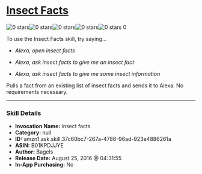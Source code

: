 # [Insect Facts](http://alexa.amazon.com/#skills/amzn1.ask.skill.37c60bc7-267a-4786-96ad-923e4886261a)
![0 stars](../../images/ic_star_border_black_18dp_1x.png)![0 stars](../../images/ic_star_border_black_18dp_1x.png)![0 stars](../../images/ic_star_border_black_18dp_1x.png)![0 stars](../../images/ic_star_border_black_18dp_1x.png)![0 stars](../../images/ic_star_border_black_18dp_1x.png) 0

To use the Insect Facts skill, try saying...

* *Alexa, open insect facts*

* *Alexa, ask insect facts to give me an insect fact*

* *Alexa, ask insect facts to give me some insect information*

Pulls a fact from an existing list of insect facts and sends it to Alexa. No requirements necessary.

***

### Skill Details

* **Invocation Name:** insect facts
* **Category:** null
* **ID:** amzn1.ask.skill.37c60bc7-267a-4786-96ad-923e4886261a
* **ASIN:** B01KPDJJYE
* **Author:** Bagels
* **Release Date:** August 25, 2016 @ 04:31:55
* **In-App Purchasing:** No
